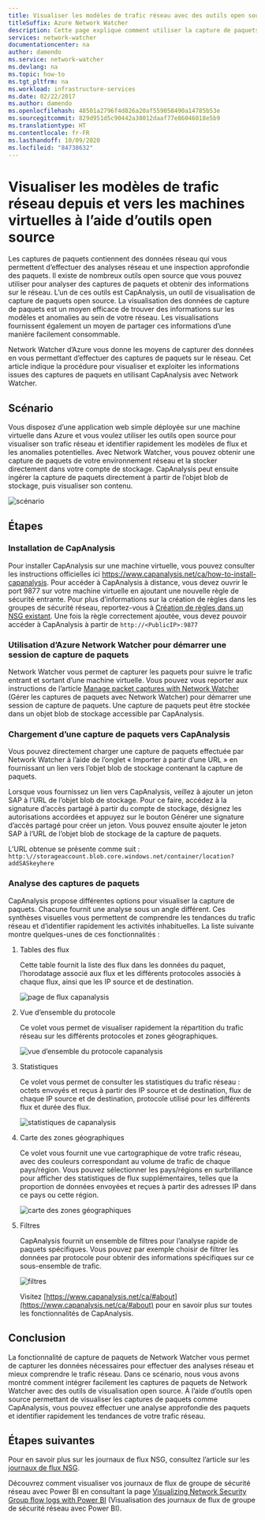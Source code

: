 ```yaml
---
title: Visualiser les modèles de trafic réseau avec des outils open source
titleSuffix: Azure Network Watcher
description: Cette page explique comment utiliser la capture de paquets Network Watcher avec Capanalysis pour visualiser les modèles de trafic depuis et vers les machines virtuelles.
services: network-watcher
documentationcenter: na
author: damendo
ms.service: network-watcher
ms.devlang: na
ms.topic: how-to
ms.tgt_pltfrm: na
ms.workload: infrastructure-services
ms.date: 02/22/2017
ms.author: damendo
ms.openlocfilehash: 48501a2796f4d826a20af559058490a14785b53e
ms.sourcegitcommit: 829d951d5c90442a38012daaf77e86046018e5b9
ms.translationtype: HT
ms.contentlocale: fr-FR
ms.lasthandoff: 10/09/2020
ms.locfileid: "84738632"
---
```

# <a name="visualize-network-traffic-patterns-to-and-from-your-vms-using-open-source-tools"></a>Visualiser les modèles de trafic réseau depuis et vers les machines virtuelles à l’aide d’outils open source

Les captures de paquets contiennent des données réseau qui vous permettent d’effectuer des analyses réseau et une inspection approfondie des paquets. Il existe de nombreux outils open source que vous pouvez utiliser pour analyser des captures de paquets et obtenir des informations sur le réseau. L’un de ces outils est CapAnalysis, un outil de visualisation de capture de paquets open source. La visualisation des données de capture de paquets est un moyen efficace de trouver des informations sur les modèles et anomalies au sein de votre réseau. Les visualisations fournissent également un moyen de partager ces informations d’une manière facilement consommable.

Network Watcher d’Azure vous donne les moyens de capturer des données en vous permettant d’effectuer des captures de paquets sur le réseau. Cet article indique la procédure pour visualiser et exploiter les informations issues des captures de paquets en utilisant CapAnalysis avec Network Watcher.

## <a name="scenario"></a>Scénario

Vous disposez d’une application web simple déployée sur une machine virtuelle dans Azure et vous voulez utiliser les outils open source pour visualiser son trafic réseau et identifier rapidement les modèles de flux et les anomalies potentielles. Avec Network Watcher, vous pouvez obtenir une capture de paquets de votre environnement réseau et la stocker directement dans votre compte de stockage. CapAnalysis peut ensuite ingérer la capture de paquets directement à partir de l’objet blob de stockage, puis visualiser son contenu.

![scénario][1]

## <a name="steps"></a>Étapes

### <a name="install-capanalysis"></a>Installation de CapAnalysis

Pour installer CapAnalysis sur une machine virtuelle, vous pouvez consulter les instructions officielles ici https://www.capanalysis.net/ca/how-to-install-capanalysis.
Pour accéder à CapAnalysis à distance, vous devez ouvrir le port 9877 sur votre machine virtuelle en ajoutant une nouvelle règle de sécurité entrante. Pour plus d’informations sur la création de règles dans les groupes de sécurité réseau, reportez-vous à [Création de règles dans un NSG existant](../virtual-network/manage-network-security-group.md#create-a-security-rule). Une fois la règle correctement ajoutée, vous devez pouvoir accéder à CapAnalysis à partir de `http://<PublicIP>:9877`

### <a name="use-azure-network-watcher-to-start-a-packet-capture-session"></a>Utilisation d’Azure Network Watcher pour démarrer une session de capture de paquets

Network Watcher vous permet de capturer les paquets pour suivre le trafic entrant et sortant d’une machine virtuelle. Vous pouvez vous reporter aux instructions de l’article [Manage packet captures with Network Watcher](network-watcher-packet-capture-manage-portal.md) (Gérer les captures de paquets avec Network Watcher) pour démarrer une session de capture de paquets. Une capture de paquets peut être stockée dans un objet blob de stockage accessible par CapAnalysis.

### <a name="upload-a-packet-capture-to-capanalysis"></a>Chargement d’une capture de paquets vers CapAnalysis
Vous pouvez directement charger une capture de paquets effectuée par Network Watcher à l’aide de l’onglet « Importer à partir d’une URL » en fournissant un lien vers l’objet blob de stockage contenant la capture de paquets.

Lorsque vous fournissez un lien vers CapAnalysis, veillez à ajouter un jeton SAP à l’URL de l’objet blob de stockage.  Pour ce faire, accédez à la signature d’accès partagé à partir du compte de stockage, désignez les autorisations accordées et appuyez sur le bouton Générer une signature d’accès partagé pour créer un jeton. Vous pouvez ensuite ajouter le jeton SAP à l’URL de l’objet blob de stockage de la capture de paquets.

L’URL obtenue se présente comme suit : `http:\//storageaccount.blob.core.windows.net/container/location?addSASkeyhere`


### <a name="analyzing-packet-captures"></a>Analyse des captures de paquets

CapAnalysis propose différentes options pour visualiser la capture de paquets. Chacune fournit une analyse sous un angle différent. Ces synthèses visuelles vous permettent de comprendre les tendances du trafic réseau et d’identifier rapidement les activités inhabituelles. La liste suivante montre quelques-unes de ces fonctionnalités :

1. Tables des flux

    Cette table fournit la liste des flux dans les données du paquet, l’horodatage associé aux flux et les différents protocoles associés à chaque flux, ainsi que les IP source et de destination.

    ![page de flux capanalysis][5]

1. Vue d’ensemble du protocole

    Ce volet vous permet de visualiser rapidement la répartition du trafic réseau sur les différents protocoles et zones géographiques.

    ![vue d’ensemble du protocole capanalysis][6]

1. Statistiques

    Ce volet vous permet de consulter les statistiques du trafic réseau : octets envoyés et reçus à partir des IP source et de destination, flux de chaque IP source et de destination, protocole utilisé pour les différents flux et durée des flux.

    ![statistiques de capanalysis][7]

1. Carte des zones géographiques

    Ce volet vous fournit une vue cartographique de votre trafic réseau, avec des couleurs correspondant au volume de trafic de chaque pays/région. Vous pouvez sélectionner les pays/régions en surbrillance pour afficher des statistiques de flux supplémentaires, telles que la proportion de données envoyées et reçues à partir des adresses IP dans ce pays ou cette région.

    ![carte des zones géographiques][8]

1. Filtres

    CapAnalysis fournit un ensemble de filtres pour l’analyse rapide de paquets spécifiques. Vous pouvez par exemple choisir de filtrer les données par protocole pour obtenir des informations spécifiques sur ce sous-ensemble de trafic.

    ![filtres][11]

    Visitez [https://www.capanalysis.net/ca/#about](https://www.capanalysis.net/ca/#about) pour en savoir plus sur toutes les fonctionnalités de CapAnalysis.

## <a name="conclusion"></a>Conclusion

La fonctionnalité de capture de paquets de Network Watcher vous permet de capturer les données nécessaires pour effectuer des analyses réseau et mieux comprendre le trafic réseau. Dans ce scénario, nous vous avons montré comment intégrer facilement les captures de paquets de Network Watcher avec des outils de visualisation open source. À l’aide d’outils open source permettant de visualiser les captures de paquets comme CapAnalysis, vous pouvez effectuer une analyse approfondie des paquets et identifier rapidement les tendances de votre trafic réseau.

## <a name="next-steps"></a>Étapes suivantes

Pour en savoir plus sur les journaux de flux NSG, consultez l’article sur les [journaux de flux NSG](network-watcher-nsg-flow-logging-overview.md).

Découvrez comment visualiser vos journaux de flux de groupe de sécurité réseau avec Power BI en consultant la page [Visualizing Network Security Group flow logs with Power BI](network-watcher-visualize-nsg-flow-logs-power-bi.md) (Visualisation des journaux de flux de groupe de sécurité réseau avec Power BI).
<!--Image references-->

[1]: ./media/network-watcher-using-open-source-tools/figure1.png
[2]: ./media/network-watcher-using-open-source-tools/figure2.png
[3]: ./media/network-watcher-using-open-source-tools/figure3.png
[4]: ./media/network-watcher-using-open-source-tools/figure4.png
[5]: ./media/network-watcher-using-open-source-tools/figure5.png
[6]: ./media/network-watcher-using-open-source-tools/figure6.png
[7]: ./media/network-watcher-using-open-source-tools/figure7.png
[8]: ./media/network-watcher-using-open-source-tools/figure8.png
[9]: ./media/network-watcher-using-open-source-tools/figure9.png
[10]: ./media/network-watcher-using-open-source-tools/figure10.png
[11]: ./media/network-watcher-using-open-source-tools/figure11.png
